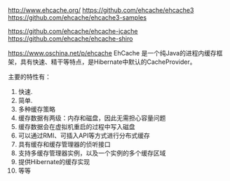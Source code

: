 http://www.ehcache.org/
https://github.com/ehcache/ehcache3
https://github.com/ehcache/ehcache3-samples

https://github.com/ehcache/ehcache-jcache
https://github.com/ehcache/ehcache-shiro


https://www.oschina.net/p/ehcache
EhCache 是一个纯Java的进程内缓存框架，具有快速、精干等特点，是Hibernate中默认的CacheProvider。

主要的特性有：
1. 快速.
2. 简单.
3. 多种缓存策略
4. 缓存数据有两级：内存和磁盘，因此无需担心容量问题
5. 缓存数据会在虚拟机重启的过程中写入磁盘
6. 可以通过RMI、可插入API等方式进行分布式缓存
7. 具有缓存和缓存管理器的侦听接口
8. 支持多缓存管理器实例，以及一个实例的多个缓存区域
9. 提供Hibernate的缓存实现
10. 等等


